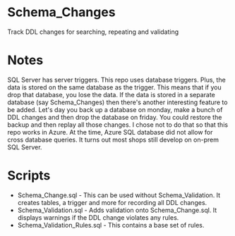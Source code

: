 # Schema_Changes
Track DDL changes for searching, repeating and validating

# Notes
SQL Server has server triggers. This repo uses database triggers. Plus, the data is stored on the same database as the trigger. This means that if you drop that database, you lose the data. If the data is stored in a separate database (say Schema_Changes) then there's another interesting feature to be added. Let's day you back up a database on monday, make a bunch of DDL changes and then drop the database on friday. You could restore the backup and then replay all those changes. I chose not to do that so that this repo works in Azure. At the time, Azure SQL database did not allow for cross database queries. It turns out most shops still develop on on-prem SQL Server. 

# Scripts
- Schema_Change.sql - This can be used without Schema_Validation. It creates tables, a trigger and more for recording all DDL changes.
- Schema_Validation.sql - Adds validation onto Schema_Change.sql. It displays warnings if the DDL change violates any rules.
- Schema_Validation_Rules.sql - This contains a base set of rules.

